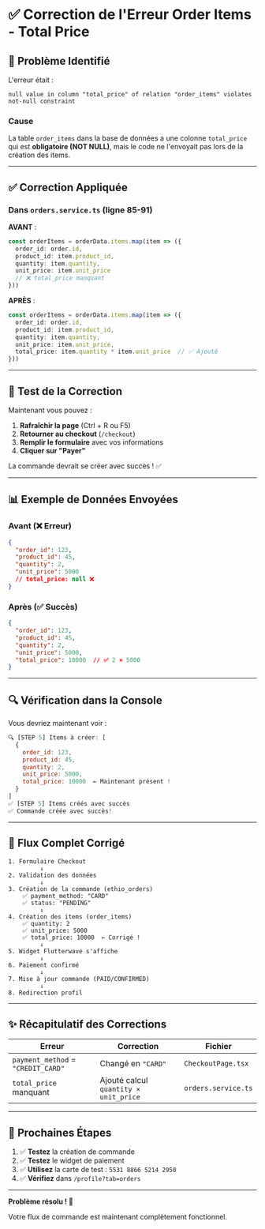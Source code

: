 # ✅ Correction de l'Erreur Order Items - Total Price

## 🐛 Problème Identifié

L'erreur était :
```
null value in column "total_price" of relation "order_items" violates not-null constraint
```

### Cause

La table `order_items` dans la base de données a une colonne `total_price` qui est **obligatoire (NOT NULL)**, mais le code ne l'envoyait pas lors de la création des items.

---

## ✅ Correction Appliquée

### Dans `orders.service.ts` (ligne 85-91)

**AVANT** :
```typescript
const orderItems = orderData.items.map(item => ({
  order_id: order.id,
  product_id: item.product_id,
  quantity: item.quantity,
  unit_price: item.unit_price
  // ❌ total_price manquant
}))
```

**APRÈS** :
```typescript
const orderItems = orderData.items.map(item => ({
  order_id: order.id,
  product_id: item.product_id,
  quantity: item.quantity,
  unit_price: item.unit_price,
  total_price: item.quantity * item.unit_price  // ✅ Ajouté
}))
```

---

## 🚀 Test de la Correction

Maintenant vous pouvez :

1. **Rafraîchir la page** (Ctrl + R ou F5)
2. **Retourner au checkout** (`/checkout`)
3. **Remplir le formulaire** avec vos informations
4. **Cliquer sur "Payer"**

La commande devrait se créer avec succès ! ✅

---

## 📊 Exemple de Données Envoyées

### Avant (❌ Erreur)
```json
{
  "order_id": 123,
  "product_id": 45,
  "quantity": 2,
  "unit_price": 5000
  // total_price: null ❌
}
```

### Après (✅ Succès)
```json
{
  "order_id": 123,
  "product_id": 45,
  "quantity": 2,
  "unit_price": 5000,
  "total_price": 10000  // ✅ 2 × 5000
}
```

---

## 🔍 Vérification dans la Console

Vous devriez maintenant voir :

```javascript
🔍 [STEP 5] Items à créer: [
  {
    order_id: 123,
    product_id: 45,
    quantity: 2,
    unit_price: 5000,
    total_price: 10000  ← Maintenant présent !
  }
]
✅ [STEP 5] Items créés avec succès
✅ Commande créée avec succès!
```

---

## 🎯 Flux Complet Corrigé

```
1. Formulaire Checkout
         ↓
2. Validation des données
         ↓
3. Création de la commande (ethio_orders)
    ✅ payment_method: "CARD"
    ✅ status: "PENDING"
         ↓
4. Création des items (order_items)
    ✅ quantity: 2
    ✅ unit_price: 5000
    ✅ total_price: 10000  ← Corrigé !
         ↓
5. Widget Flutterwave s'affiche
         ↓
6. Paiement confirmé
         ↓
7. Mise à jour commande (PAID/CONFIRMED)
         ↓
8. Redirection profil
```

---

## ✨ Récapitulatif des Corrections

| Erreur | Correction | Fichier |
|--------|------------|---------|
| `payment_method` = `"CREDIT_CARD"` | Changé en `"CARD"` | `CheckoutPage.tsx` |
| `total_price` manquant | Ajouté calcul `quantity × unit_price` | `orders.service.ts` |

---

## 🧪 Prochaines Étapes

1. ✅ **Testez** la création de commande
2. ✅ **Testez** le widget de paiement
3. ✅ **Utilisez** la carte de test : `5531 8866 5214 2950`
4. ✅ **Vérifiez** dans `/profile?tab=orders`

---

**Problème résolu ! 🎉**

Votre flux de commande est maintenant complètement fonctionnel.

